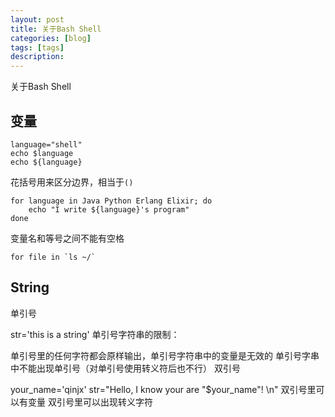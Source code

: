 ```yaml
---
layout: post
title: 关于Bash Shell
categories: [blog]
tags: [tags]
description: 
---
```


关于Bash Shell



## 变量

```shell
language="shell"
echo $language
echo ${language}
```

花括号用来区分边界，相当于`()`

```
for language in Java Python Erlang Elixir; do
    echo "I write ${language}'s program"
done
```

变量名和等号之间不能有空格

```
for file in `ls ~/`
```

## String

单引号

str='this is a string'
单引号字符串的限制：

单引号里的任何字符都会原样输出，单引号字符串中的变量是无效的
单引号字串中不能出现单引号（对单引号使用转义符后也不行）
双引号

your_name='qinjx'
str="Hello, I know your are \"$your_name\"! \n"
双引号里可以有变量
双引号里可以出现转义字符